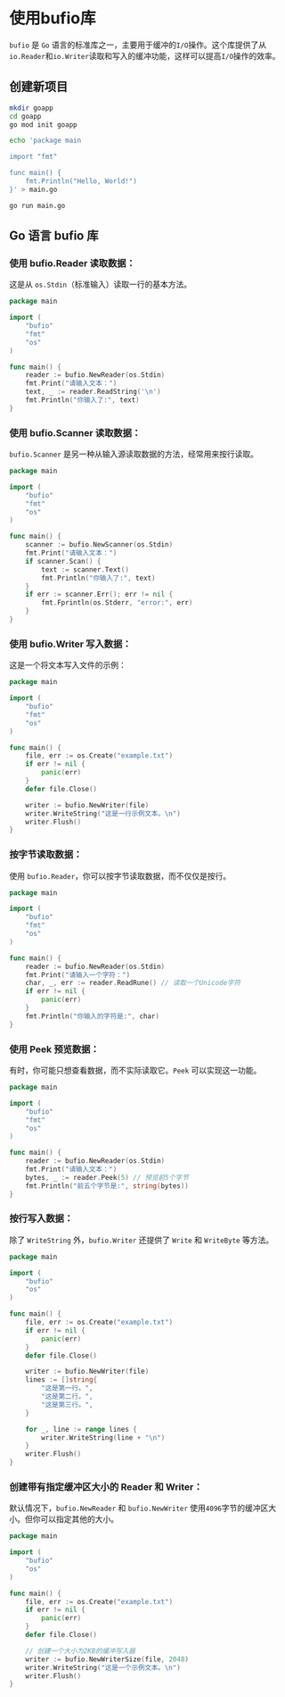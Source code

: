使用bufio库
==========

`bufio` 是 `Go` 语言的标准库之一，主要用于缓冲的`I/O`操作。这个库提供了从`io.Reader`和`io.Writer`读取和写入的缓冲功能，这样可以提高`I/O`操作的效率。

## 创建新项目

```bash
mkdir goapp
cd goapp
go mod init goapp

echo 'package main

import "fmt"

func main() {
	fmt.Println("Hello, World!")
}' > main.go

go run main.go
```

## Go 语言 bufio 库

### 使用 bufio.Reader 读取数据：
这是从 `os.Stdin`（标准输入）读取一行的基本方法。

```go
package main

import (
	"bufio"
	"fmt"
	"os"
)

func main() {
	reader := bufio.NewReader(os.Stdin)
	fmt.Print("请输入文本：")
	text, _ := reader.ReadString('\n')
	fmt.Println("你输入了:", text)
}
```

### 使用 bufio.Scanner 读取数据：
`bufio.Scanner` 是另一种从输入源读取数据的方法，经常用来按行读取。

```go
package main

import (
	"bufio"
	"fmt"
	"os"
)

func main() {
	scanner := bufio.NewScanner(os.Stdin)
	fmt.Print("请输入文本：")
	if scanner.Scan() {
		text := scanner.Text()
		fmt.Println("你输入了:", text)
	}
	if err := scanner.Err(); err != nil {
		fmt.Fprintln(os.Stderr, "error:", err)
	}
}
```

### 使用 bufio.Writer 写入数据：
这是一个将文本写入文件的示例：

```go
package main

import (
	"bufio"
	"fmt"
	"os"
)

func main() {
	file, err := os.Create("example.txt")
	if err != nil {
		panic(err)
	}
	defer file.Close()

	writer := bufio.NewWriter(file)
	writer.WriteString("这是一行示例文本。\n")
	writer.Flush()
}
```

### 按字节读取数据：
使用 `bufio.Reader`，你可以按字节读取数据，而不仅仅是按行。

```go
package main

import (
	"bufio"
	"fmt"
	"os"
)

func main() {
	reader := bufio.NewReader(os.Stdin)
	fmt.Print("请输入一个字符：")
	char, _, err := reader.ReadRune() // 读取一个Unicode字符
	if err != nil {
		panic(err)
	}
	fmt.Println("你输入的字符是:", char)
}
```

### 使用 Peek 预览数据：
有时，你可能只想查看数据，而不实际读取它。`Peek` 可以实现这一功能。

```go
package main

import (
	"bufio"
	"fmt"
	"os"
)

func main() {
	reader := bufio.NewReader(os.Stdin)
	fmt.Print("请输入文本：")
	bytes, _ := reader.Peek(5) // 预览前5个字节
	fmt.Println("前五个字节是:", string(bytes))
}
```

### 按行写入数据：
除了 `WriteString` 外，`bufio.Writer` 还提供了 `Write` 和 `WriteByte` 等方法。

```go
package main

import (
	"bufio"
	"os"
)

func main() {
	file, err := os.Create("example.txt")
	if err != nil {
		panic(err)
	}
	defer file.Close()

	writer := bufio.NewWriter(file)
	lines := []string{
		"这是第一行。",
		"这是第二行。",
		"这是第三行。",
	}

	for _, line := range lines {
		writer.WriteString(line + "\n")
	}
	writer.Flush()
}
```

### 创建带有指定缓冲区大小的 Reader 和 Writer：
默认情况下，`bufio.NewReader` 和 `bufio.NewWriter` 使用`4096`字节的缓冲区大小。但你可以指定其他的大小。

```go
package main

import (
	"bufio"
	"os"
)

func main() {
	file, err := os.Create("example.txt")
	if err != nil {
		panic(err)
	}
	defer file.Close()

	// 创建一个大小为2KB的缓冲写入器
	writer := bufio.NewWriterSize(file, 2048)
	writer.WriteString("这是一个示例文本。\n")
	writer.Flush()
}
```

